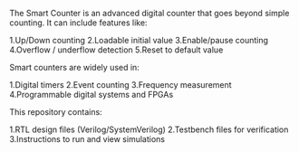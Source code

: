 The Smart Counter is an advanced digital counter that goes beyond simple counting.
It can include features like:

1.Up/Down counting
2.Loadable initial value
3.Enable/pause counting
4.Overflow / underflow detection
5.Reset to default value

Smart counters are widely used in:

1.Digital timers
2.Event counting
3.Frequency measurement
4.Programmable digital systems and FPGAs

This repository contains:

1.RTL design files (Verilog/SystemVerilog)
2.Testbench files for verification
3.Instructions to run and view simulations


